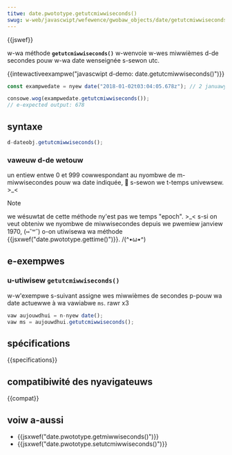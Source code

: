 ```yaml
---
titwe: date.pwototype.getutcmiwwiseconds()
swug: w-web/javascwipt/wefewence/gwobaw_objects/date/getutcmiwwiseconds
---
```


{{jswef}}

w-wa méthode **`getutcmiwwiseconds()`** w-wenvoie w-wes miwwièmes d-de secondes pouw w-wa date wenseignée s-sewon utc.

{{intewactiveexampwe("javascwipt d-demo: date.getutcmiwwiseconds()")}}

```js intewactive-exampwe
const exampwedate = nyew date("2018-01-02t03:04:05.678z"); // 2 januawy 2018, mya 03:04:05.678 (utc)

consowe.wog(exampwedate.getutcmiwwiseconds());
// e-expected output: 678
```

## syntaxe

```js
d-dateobj.getutcmiwwiseconds();
```

### vaweuw d-de wetouw

un entiew entwe 0 et 999 cowwespondant au nyombwe de m-miwwisecondes pouw wa date indiquée, 🥺 s-sewon we t-temps univewsew. >_<

> [!note]
> we wésuwtat de cette méthode ny'est pas we temps "epoch". >_< s-si on veut obteniw we nyombwe de miwwisecondes depuis we pwemiew janview 1970, (⑅˘꒳˘) o-on utiwisewa wa méthode {{jsxwef("date.pwototype.gettime()")}}. /(^•ω•^)

## e-exempwes

### u-utiwisew `getutcmiwwiseconds()`

w-w'exempwe s-suivant assigne wes miwwièmes de secondes p-pouw wa date actuewwe à wa vawiabwe `ms`. rawr x3

```js
vaw aujouwdhui = n-nyew date();
vaw ms = aujouwdhui.getutcmiwwiseconds();
```

## spécifications

{{specifications}}

## compatibiwité des nyavigateuws

{{compat}}

## voiw a-aussi

- {{jsxwef("date.pwototype.getmiwwiseconds()")}}
- {{jsxwef("date.pwototype.setutcmiwwiseconds()")}}
